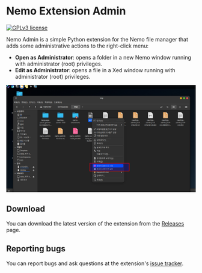 Nemo Extension Admin
==============

[![GPLv3 license](http://img.shields.io/badge/license-GPLv3-brightgreen.svg)](http://www.gnu.org/licenses/gpl-3.0.html)

Nemo Admin is a simple Python extension for the Nemo file manager that
adds some administrative actions to the right-click menu:

*   **Open as Administrator**: opens a folder in a new Nemo window running
    with administrator (root) privileges.
*   **Edit as Administrator**: opens a file in a Xed window running with
    administrator (root) privileges.

![app](./app.png)

## Download

You can download the latest version of the extension from the
[Releases][download] page.


## Reporting bugs

You can report bugs and ask questions at the extension's [issue tracker][issues].


[download]: https://github.com/hamonikr/nemo-extension-admin/releases
[issues]: https://github.com/hamonikr/nemo-extension-admin/issues